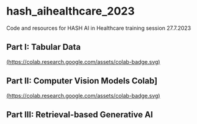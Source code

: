 # hash_aihealthcare_2023
Code and resources for HASH AI in Healthcare training session 27.7.2023

## Part I: Tabular Data 
[(https://colab.research.google.com/assets/colab-badge.svg)](https://colab.research.google.com/drive/1bvD7FewtTp2XIFsyfjFujlBYj_2lVcbo?usp=sharing)
## Part II: Computer Vision Models Colab]
[(https://colab.research.google.com/assets/colab-badge.svg)](https://colab.research.google.com/drive/1i8ni8MjZyZHPbV5lETtFLVa258ob16bb?usp=sharing)
## Part III: Retrieval-based Generative AI 
